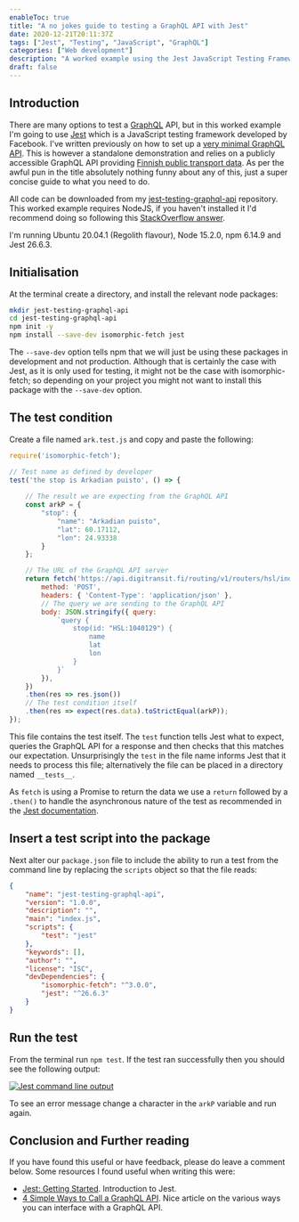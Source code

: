 ```yaml
---
enableToc: true
title: "A no jokes guide to testing a GraphQL API with Jest"
date: 2020-12-21T20:11:37Z
tags: ["Jest", "Testing", "JavaScript", "GraphQL"]
categories: ["Web development"]
description: "A worked example using the Jest JavaScript Testing Framework to test a GraphQL API."
draft: false
---
```


## Introduction

There are many options to test a [GraphQL](https://graphql.org/) API, but in this worked example I'm going to use [Jest](https://jestjs.io/) which is a JavaScript testing framework developed by Facebook.  I've written previously on how to set up a [very minimal GraphQL API](https://www.preciouschicken.com/blog/posts/minimal-graphql-apollo-server/).  This is however a standalone demonstration and relies on a publicly accessible GraphQL API providing [Finnish public transport data](https://digitransit.fi/en/developers/).  As per the awful pun in the title absolutely nothing funny about any of this, just a super concise guide to what you need to do.

All code can be downloaded from my [jest-testing-graphql-api](https://github.com/PreciousChicken/jest-testing-graphql-api) repository.  This worked example requires NodeJS, if you haven't installed it I'd recommend doing so following this [StackOverflow answer](https://stackoverflow.com/a/24404451).

I'm running Ubuntu 20.04.1 (Regolith flavour), Node 15.2.0, npm 6.14.9 and Jest 26.6.3.

## Initialisation

At the terminal create a directory, and install the relevant node packages:

```bash
mkdir jest-testing-graphql-api
cd jest-testing-graphql-api
npm init -y
npm install --save-dev isomorphic-fetch jest 
```

The `--save-dev` option tells npm that we will just be using these packages in development and not production.  Although that is certainly the case with Jest, as it is only used for testing, it might not be the case with isomorphic-fetch; so depending on your project you might not want to install this package with the `--save-dev` option.

## The test condition

Create a file named `ark.test.js` and copy and paste the following:

```javascript
require('isomorphic-fetch');

// Test name as defined by developer
test('the stop is Arkadian puisto', () => {
	
	// The result we are expecting from the GraphQL API
	const arkP = {
		"stop": {
			"name": "Arkadian puisto", 
			"lat": 60.17112, 
			"lon": 24.93338
		}
	};

	// The URL of the GraphQL API server
	return fetch('https://api.digitransit.fi/routing/v1/routers/hsl/index/graphql', {
		method: 'POST',
		headers: { 'Content-Type': 'application/json' },
		// The query we are sending to the GraphQL API
		body: JSON.stringify({ query: 
			`query {
				stop(id: "HSL:1040129") {
					name
					lat
					lon
				}
			}` 
		}),
	})
	.then(res => res.json())
	// The test condition itself
	.then(res => expect(res.data).toStrictEqual(arkP));
});
```

This file contains the test itself.  The `test` function tells Jest what to expect, queries the GraphQL API for a response and then checks that this matches our expectation.  Unsurprisingly the `test` in the file name informs Jest that it needs to process this file; alternatively the file can be placed in a directory named `__tests__`.

As `fetch` is using a Promise to return the data we use a `return` followed by a `.then()` to handle the asynchronous nature of the test as recommended in the [Jest documentation](https://jestjs.io/docs/en/asynchronous#promises).

## Insert a test script into the package

Next alter our `package.json` file to include the ability to run a test from the command line by replacing the `scripts` object so that the file reads:

```json
{
	"name": "jest-testing-graphql-api",
	"version": "1.0.0",
	"description": "",
	"main": "index.js",
	"scripts": {
		"test": "jest"
	},
	"keywords": [],
	"author": "",
	"license": "ISC",
	"devDependencies": {
		"isomorphic-fetch": "^3.0.0",
		"jest": "^26.6.3"
	}
}
```

## Run the test

From the terminal run `npm test`.  If the test ran successfully then you should see the following output:

[![Jest command line output](https://www.preciouschicken.com/blog/images/jest-test.png)](https://www.preciouschicken.com/blog/images/jest-test.png)

To see an error message change a character in the `arkP` variable and run again.

## Conclusion and Further reading

If you have found this useful or have feedback, please do leave a comment below.  Some resources I found useful when writing this were:

- [Jest: Getting Started](https://jestjs.io/docs/en/getting-started).  Introduction to Jest.
- [4 Simple Ways to Call a GraphQL API](https://www.apollographql.com/blog/4-simple-ways-to-call-a-graphql-api-a6807bcdb355/).  Nice article on the various ways you can interface with a GraphQL API.
